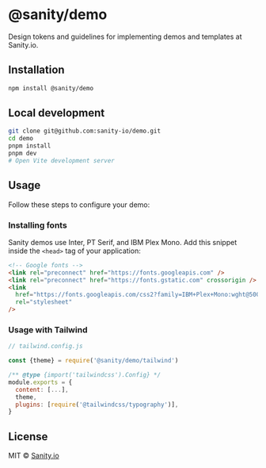 # @sanity/demo

Design tokens and guidelines for implementing demos and templates at Sanity.io.

## Installation

```sh
npm install @sanity/demo
```

## Local development

```sh
git clone git@github.com:sanity-io/demo.git
cd demo
pnpm install
pnpm dev
# Open Vite development server
```

## Usage

Follow these steps to configure your demo:

### Installing fonts

Sanity demos use Inter, PT Serif, and IBM Plex Mono. Add this snippet inside the `<head>` tag of your application:

```html
<!-- Google fonts -->
<link rel="preconnect" href="https://fonts.googleapis.com" />
<link rel="preconnect" href="https://fonts.gstatic.com" crossorigin />
<link
  href="https://fonts.googleapis.com/css2?family=IBM+Plex+Mono:wght@500;700&family=Inter:wght@500;700;800&family=PT+Serif:ital,wght@0,400;0,700;1,400;1,700&display=swap"
  rel="stylesheet"
/>
```

### Usage with Tailwind

```js
// tailwind.config.js

const {theme} = require('@sanity/demo/tailwind')

/** @type {import('tailwindcss').Config} */
module.exports = {
  content: [...],
  theme,
  plugins: [require('@tailwindcss/typography')],
}
```

## License

MIT © [Sanity.io](LICENSE)
